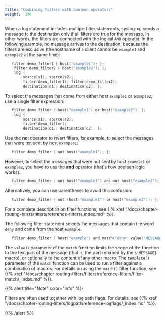 ```yaml
---
title: "Combining filters with boolean operators"
weight:  300
---
```

<!-- DISCLAIMER: This file is based on the syslog-ng Open Source Edition documentation https://github.com/balabit/syslog-ng-ose-guides/commit/2f4a52ee61d1ea9ad27cb4f3168b95408fddfdf2 and is used under the terms of The syslog-ng Open Source Edition Documentation License. The file has been modified by Axoflow. -->

When a log statement includes multiple filter statements, syslog-ng sends a message to the destination only if all filters are true for the message. In other words, the filters are connected with the logical `AND` operator. In the following example, no message arrives to the destination, because the filters are exclusive (the hostname of a client cannot be `example1` and `example2` at the same time):

```c
   filter demo_filter1 { host("example1"); };
    filter demo_filter2 { host("example2"); };
    log {
        source(s1); source(s2);
        filter(demo_filter1); filter(demo_filter2);
        destination(d1); destination(d2); };
```

To select the messages that come from either host `example1` or `example2`, use a single filter expression:

```c
   filter demo_filter { host("example1") or host("example2"); };
    log {
        source(s1); source(s2);
        filter(demo_filter);
        destination(d1); destination(d2); };
```

Use the **not** operator to invert filters, for example, to select the messages that were not sent by host `example1`:

```c
   filter demo_filter { not host("example1"); };
```

However, to select the messages that were not sent by host `example1` or `example2`, you have to use the **and** operator (that's how boolean logic works):

```c
   filter demo_filter { not host("example1") and not host("example2"); };
```

Alternatively, you can use parentheses to avoid this confusion:

```c
   filter demo_filter { not (host("example1") or host("example2")); };
```

For a complete description on filter functions, see {{% xref "/docs/chapter-routing-filters/filters/reference-filters/_index.md" %}}.

The following filter statement selects the messages that contain the word `deny` and come from the host `example`.

```c
   filter demo_filter { host("example") and match("deny" value("MESSAGE")); };
```

The `value()` parameter of the `match` function limits the scope of the function to the text part of the message (that is, the part returned by the `${MESSAGE}` macro), or optionally to the content of any other macro. The `template()` parameter of the `match` function can be used to run a filter against a combination of macros. For details on using the `match()` filter function, see {{% xref "/docs/chapter-routing-filters/filters/reference-filters/filter-match/_index.md" %}}.

{{% alert title="Note" color="info" %}}

Filters are often used together with log path flags. For details, see {{% xref "/docs/chapter-routing-filters/logpath/reference-logflags/_index.md" %}}.

{{% /alert %}}
